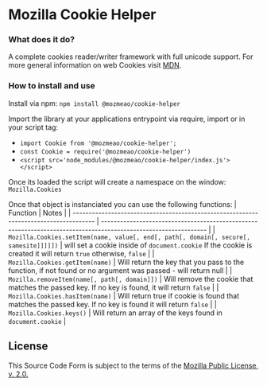 # Mozilla Cookie Helper

### What does it do?

A complete cookies reader/writer framework with full unicode support. For more general information on web Cookies visit [MDN](https://developer.mozilla.org/en-US/docs/Web/API/document.cookie).

### How to install and use

Install via npm: `npm install @mozmeao/cookie-helper`

Import the library at your applications entrypoint via require, import or in your script tag:

-   `import Cookie from '@mozmeao/cookie-helper';`
-   `const Cookie = require('@mozmeao/cookie-helper')`
-   `<script src='node_modules/@mozmeao/cookie-helper/index.js'></script>`

Once its loaded the script will create a namespace on the window: `Mozilla.Cookies`

Once that object is instanciated you can use the following functions:
| Function | Notes |
| ------------------------------------------------------------------------------------- | --------------------------------------------------------------------------------------------------------------- |
| `Mozilla.Cookies.setItem(name, value[, end[, path[, domain[, secure[, samesite]]]]])` | will set a cookie inside of `document.cookie` If the cookie is created it will return `true` otherwise, `false` |
| `Mozilla.Cookies.getItem(name)` | Will return the key that you pass to the function, if not found or no argument was passed - will return null |
| `Mozilla.removeItem(name[, path[, domain]])` | Will remove the cookie that matches the passed key. If no key is found, it will return `false` |
| `Mozilla.Cookies.hasItem(name)` | Will return true if cookie is found that matches the passed key. If no key is found it will return `false` |
| `Mozilla.Cookies.keys()` | Will return an array of the keys found in `document.cookie` |

## License

This Source Code Form is subject to the terms of the [Mozilla Public
License, v. 2.0.](http://mozilla.org/MPL/2.0/)
